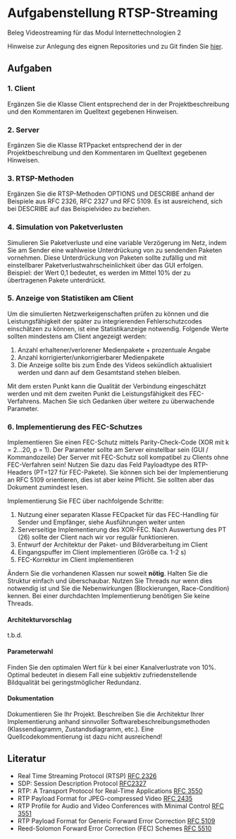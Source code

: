 # Aufgabenstellung RTSP-Streaming
Beleg Videostreaming für das Modul Internettechnologien 2

Hinweise zur Anlegung des eignen Repositories und zu Git finden Sie [hier](git.md).

## Aufgaben

### 1. Client
Ergänzen Sie die Klasse Client entsprechend der in der Projektbeschreibung und den Kommentaren im Quelltext gegebenen Hinweisen.

### 2. Server
Ergänzen Sie die Klasse RTPpacket entsprechend der in der Projektbeschreibung und den Kommentaren im Quelltext gegebenen Hinweisen.

### 3. RTSP-Methoden
Ergänzen Sie die RTSP-Methoden OPTIONS und DESCRIBE anhand der Beispiele aus RFC 2326, RFC 2327 und RFC 5109. Es ist ausreichend, sich bei DESCRIBE auf das Beispielvideo zu beziehen.

### 4. Simulation von Paketverlusten
Simulieren Sie Paketverluste und eine variable Verzögerung im Netz, indem Sie am Sender eine wahlweise Unterdrückung von zu sendenden Paketen vornehmen. Diese Unterdrückung von Paketen sollte zufällig und mit einstellbarer Paketverlustwahrscheinlichkeit über das GUI erfolgen. Beispiel: der Wert 0,1 bedeutet, es werden im Mittel 10% der zu übertragenen Pakete unterdrückt.

### 5. Anzeige von Statistiken am Client
Um die simulierten Netzwerkeigenschaften prüfen zu können und die Leistungsfähigkeit der später zu integrierenden Fehlerschutzcodes einschätzen zu können, ist eine Statistikanzeige notwendig.
Folgende Werte sollten mindestens am Client angezeigt werden:
1. Anzahl erhaltener/verlorener Medienpakete + prozentuale Angabe
2. Anzahl korrigierter/unkorrigierbarer Medienpakete
3. Die Anzeige sollte bis zum Ende des Videos sekündlich aktualisiert werden und dann auf dem Gesamtstand stehen bleiben.

Mit dem ersten Punkt kann die Qualität der Verbindung eingeschätzt werden und mit dem zweiten Punkt die Leistungsfähigkeit des FEC-Verfahrens.
Machen Sie sich Gedanken über weitere zu überwachende Parameter.


### 6. Implementierung des FEC-Schutzes
Implementieren Sie einen FEC-Schutz mittels Parity-Check-Code (XOR mit k = 2...20, p = 1). Der Parameter sollte am Server einstellbar sein (GUI / Kommandozeile) Der Server mit FEC-Schutz soll kompatibel zu Clients ohne FEC-Verfahren sein! Nutzen Sie dazu das Feld Payloadtype des RTP-Headers (PT=127 für FEC-Pakete).
Sie können sich bei der Implementierung an RFC 5109 orientieren, dies ist aber keine Pflicht. Sie sollten aber das Dokument zumindest lesen.

Implementierung Sie FEC über nachfolgende Schritte:
1. Nutzung einer separaten Klasse FECpacket für das FEC-Handling für Sender und Empfänger, siehe Ausführungen weiter unten
2. Serverseitige Implementierung des XOR-FEC. Nach Auswertung des PT (26) sollte der Client nach wir vor regulär funktionieren.
3. Entwurf der Architektur der Paket- und Bildverarbeitung im Client
4. Eingangspuffer im Client implementieren (Größe ca. 1-2 s)
5. FEC-Korrektur im Client implementieren

Ändern Sie die vorhandenen Klassen nur soweit **nötig**. Halten Sie die Struktur einfach und überschaubar. Nutzen Sie Threads nur wenn dies notwendig ist und Sie die Nebenwirkungen (Blockierungen, Race-Condition) kennen. Bei einer durchdachten Implementierung benötigen Sie keine Threads.


#### Architekturvorschlag
t.b.d.

#### Parameterwahl
Finden Sie den optimalen Wert für k bei einer Kanalverlustrate von 10%. Optimal bedeutet in
diesem Fall eine subjektiv zufriedenstellende Bildqualität bei geringstmöglicher Redundanz.

#### Dokumentation
Dokumentieren Sie Ihr Projekt. Beschreiben Sie die Architektur Ihrer Implementierung anhand
sinnvoller Softwarebeschreibungsmethoden (Klassendiagramm, Zustandsdiagramm, etc.). Eine
Quellcodekommentierung ist dazu nicht ausreichend!


## Literatur
* Real Time Streaming Protocol (RTSP)                   [RFC 2326](http://www.ietf.org/rfc/rfc2326.txt)
* SDP: Session Description Protocol                     [RFC2327](http://www.ietf.org/rfc/rfc2327.txt)
* RTP: A Transport Protocol for Real-Time Applications  [RFC 3550](http://www.ietf.org/rfc/rfc3550.txt)
* RTP Payload Format for JPEG-compressed Video          [RFC 2435](http://www.ietf.org/rfc/rfc2435.txt)
* RTP Profile for Audio and Video Conferences with Minimal Control  [RFC 3551](http://www.ietf.org/rfc/rfc3551.txt)
* RTP Payload Format for Generic Forward Error Correction  [RFC 5109](http://www.ietf.org/rfc/rfc5109.txt)
* Reed-Solomon Forward Error Correction (FEC) Schemes   [RFC 5510](http://www.ietf.org/rfc/rfc5510.txt)
